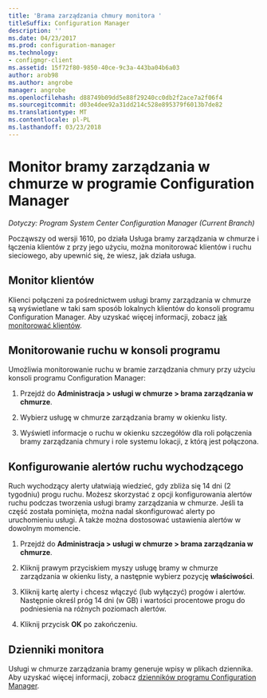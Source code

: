 ```yaml
---
title: 'Brama zarządzania chmury monitora '
titleSuffix: Configuration Manager
description: ''
ms.date: 04/23/2017
ms.prod: configuration-manager
ms.technology:
- configmgr-client
ms.assetid: 15f72f80-9850-40ce-9c3a-443ba04b6a03
author: arob98
ms.author: angrobe
manager: angrobe
ms.openlocfilehash: d88749b09dd5e88f29240cc0db2f2ace7a2f06f4
ms.sourcegitcommit: d03e4dee92a31dd214c528e895379f6013b7de82
ms.translationtype: MT
ms.contentlocale: pl-PL
ms.lasthandoff: 03/23/2018
---
```

# <a name="monitor-cloud-management-gateway-in-configuration-manager"></a>Monitor bramy zarządzania w chmurze w programie Configuration Manager

*Dotyczy: Program System Center Configuration Manager (Current Branch)*

Począwszy od wersji 1610, po działa Usługa bramy zarządzania w chmurze i łączenia klientów z przy jego użyciu, można monitorować klientów i ruchu sieciowego, aby upewnić się, że wiesz, jak działa usługa.

## <a name="monitor-clients"></a>Monitor klientów

Klienci połączeni za pośrednictwem usługi bramy zarządzania w chmurze są wyświetlane w taki sam sposób lokalnych klientów do konsoli programu Configuration Manager. Aby uzyskać więcej informacji, zobacz [jak monitorować klientów](monitor-clients.md).

## <a name="monitor-traffic-in-the-console"></a>Monitorowanie ruchu w konsoli programu

Umożliwia monitorowanie ruchu w bramie zarządzania chmury przy użyciu konsoli programu Configuration Manager:

1. Przejdź do **Administracja > usługi w chmurze > brama zarządzania w chmurze**.

2. Wybierz usługę w chmurze zarządzania bramy w okienku listy.

3. Wyświetl informacje o ruchu w okienku szczegółów dla roli połączenia bramy zarządzania chmury i role systemu lokacji, z którą jest połączona.

## <a name="set-up-outbound-traffic-alerts"></a>Konfigurowanie alertów ruchu wychodzącego

Ruch wychodzący alerty ułatwiają wiedzieć, gdy zbliża się 14 dni (2 tygodniu) progu ruchu. Możesz skorzystać z opcji konfigurowania alertów ruchu podczas tworzenia usługi bramy zarządzania w chmurze. Jeśli ta część została pominięta, można nadal skonfigurować alerty po uruchomieniu usługi. A także można dostosować ustawienia alertów w dowolnym momencie.

1. Przejdź do **Administracja > usługi w chmurze > brama zarządzania w chmurze**.

2. Kliknij prawym przyciskiem myszy usługę bramy w chmurze zarządzania w okienku listy, a następnie wybierz pozycję **właściwości**.

3. Kliknij kartę alerty i chcesz włączyć (lub wyłączyć) progów i alertów. Następnie określ próg 14 dni (w GB) i wartości procentowe progu do podniesienia na różnych poziomach alertów.

4. Kliknij przycisk **OK** po zakończeniu.

## <a name="monitor-logs"></a>Dzienniki monitora

Usługi w chmurze zarządzania bramy generuje wpisy w plikach dziennika. Aby uzyskać więcej informacji, zobacz [dzienników programu Configuration Manager](/sccm/core/plan-design/hierarchy/log-files).
